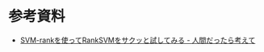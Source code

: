 
# 参考資料
* [SVM-rankを使ってRankSVMをサクッと試してみる - 人間だったら考えて](https://www.szdrblog.info/entry/2018/12/12/233907)
